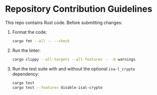 # Repository Contribution Guidelines

This repo contains Rust code. Before submitting changes:

1. Format the code:
   ```bash
   cargo fmt --all -- --check
   ```
2. Run the linter:
   ```bash
   cargo clippy --all-targets --all-features -- -D warnings
   ```
3. Run the test suite with and without the optional `isa-l_crypto` dependency:
   ```bash
   cargo test
   cargo test --features disable-isal-crypto
   ```
